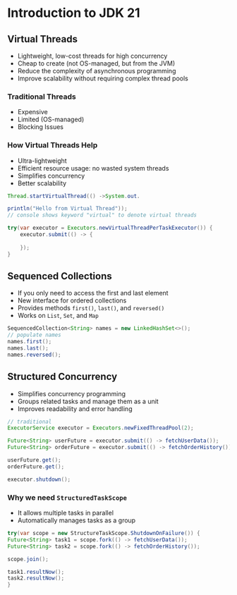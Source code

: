 # Introduction to JDK 21
## Virtual Threads
- Lightweight, low-cost threads for high concurrency
- Cheap to create (not OS-managed, but from the JVM)
- Reduce the complexity of asynchronous programming
- Improve scalability without requiring complex thread pools

### Traditional Threads
- Expensive
- Limited (OS-managed)
- Blocking Issues

### How Virtual Threads Help
- Ultra-lightweight
- Efficient resource usage: no wasted system threads
- Simplifies concurrency
- Better scalability

```java
Thread.startVirtualThread(() ->System.out.

println("Hello from Virtual Thread"));
// console shows keyword "virtual" to denote virtual threads

try(var executor = Executors.newVirtualThreadPerTaskExecutor()) {
    executor.submit(() -> {
    
    });
}
```

## Sequenced Collections
- If you only need to access the first and last element
- New interface for ordered collections
- Provides methods `first()`, `last()`, and `reversed()`
- Works on `List`, `Set`, and `Map`

```java
SequencedCollection<String> names = new LinkedHashSet<>();
// populate names
names.first();
names.last();
names.reversed();
```

## Structured Concurrency
- Simplifies concurrency programming
- Groups related tasks and manage them as a unit
- Improves readability and error handling

```java
// traditional
ExecutorService executor = Executors.newFixedThreadPool(2);

Future<String> userFuture = executor.submit(() -> fetchUserData());
Future<String> orderFuture = executor.submit(() -> fetchOrderHistory());

userFuture.get();
orderFuture.get();

executor.shutdown();
```
### Why we need `StructuredTaskScope`
- It allows multiple tasks in parallel
- Automatically manages tasks as a group

```java
try(var scope = new StructureTaskScope.ShutdownOnFailure()) {
Future<String> task1 = scope.fork(() -> fetchUserData());
Future<String> task2 = scope.fork(() -> fetchOrderHistory());

scope.join();

task1.resultNow();
task2.resultNow();
}
```